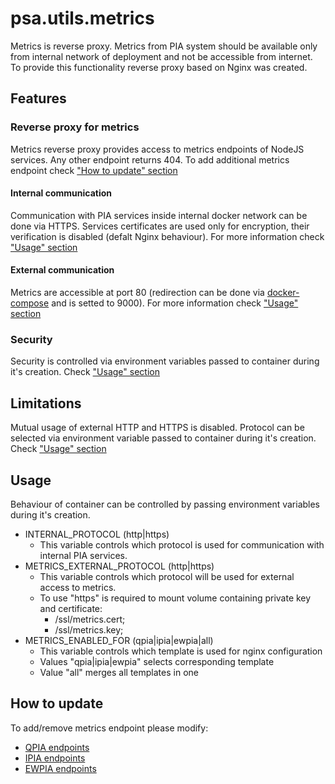 # psa.utils.metrics

Metrics is reverse proxy. Metrics from PIA system should be available only from internal network of deployment and not be accessible from internet.
To provide this functionality reverse proxy based on Nginx was created.

## Features

### Reverse proxy for metrics

Metrics reverse proxy provides access to metrics endpoints of NodeJS services.
Any other endpoint returns 404.
To add additional metrics endpoint check ["How to update" section](#how-to-update)

#### Internal communication

Communication with PIA services inside internal docker network can be done via HTTPS.
Services certificates are used only for encryption, their verification is disabled (defalt Nginx behaviour).
For more information check ["Usage" section](#Usage)

#### External communication

Metrics are accessible at port 80 (redirection can be done via [docker-compose](pia-ansible/roles/pia/templates/docker-compose.yml.j2) and is setted to 9000).
For more information check ["Usage" section](#Usage)

### Security

Security is controlled via environment variables passed to container during it's creation.
Check ["Usage" section](#Usage)

## Limitations

Mutual usage of external HTTP and HTTPS is disabled.
Protocol can be selected via environment variable passed to container during it's creation.
Check ["Usage" section](#Usage)

## Usage

Behaviour of container can be controlled by passing environment variables during it's creation.

- INTERNAL_PROTOCOL (http|https)
  - This variable controls which protocol is used for communication with internal PIA services.
- METRICS_EXTERNAL_PROTOCOL (http|https)
  - This variable controls which protocol will be used for external access to metrics.
  - To use "https" is required to mount volume containing private key and certificate:
    - /ssl/metrics.cert;
    - /ssl/metrics.key;
- METRICS_ENABLED_FOR (qpia|ipia|ewpia|all)
  - This variable controls which template is used for nginx configuration
  - Values "qpia|ipia|ewpia" selects corresponding template
  - Value "all" merges all templates in one

## How to update

To add/remove metrics endpoint please modify:

- [QPIA endpoints](psa.utils.metrics/rootfs-overlay/etc/nginx/templates/metrics-qpia.template)
- [IPIA endpoints](psa.utils.metrics/rootfs-overlay/etc/nginx/templates/metrics-ipia.template)
- [EWPIA endpoints](psa.utils.metrics/rootfs-overlay/etc/nginx/templates/metrics-ewpia.template)

